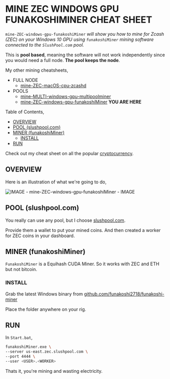 # MINE ZEC WINDOWS GPU FUNAKOSHIMINER CHEAT SHEET

`mine-ZEC-windows-gpu-funakoshiMiner` _will show you
how to mine for Zcash (ZEC)
on your Windows 10 GPU
using `funakoshiMiner` mining software
connected to the `SlushPool.com` pool._

This is **pool based**, meaning the software will not work independently
since you would need a full node.  **The pool keeps the node**.

My other mining cheatsheets,

* FULL NODE
  * [mine-ZEC-macOS-cpu-zcashd](https://github.com/JeffDeCola/my-cheat-sheets/tree/master/other/mining-cryptocurrency/full-node/mine-ZEC-macOS-cpu-zcashd)
* POOLS
  * [mine-MULTI-windows-gpu-multipoolminer](https://github.com/JeffDeCola/my-cheat-sheets/tree/master/other/mining-cryptocurrency/pools/mine-MULTI-windows-gpu-multipoolminer)
  * [mine-ZEC-windows-gpu-funakoshiMiner](https://github.com/JeffDeCola/my-cheat-sheets/tree/master/other/mining-cryptocurrency/pools/mine-ZEC-windows-gpu-funakoshiMiner)
  **YOU ARE HERE**

Table of Contents,

* [OVERVIEW](https://github.com/JeffDeCola/my-cheat-sheets/tree/master/other/mining-cryptocurrency/pools/mine-ZEC-windows-gpu-funakoshiMiner#overview)
* [POOL (slushpool.com)](https://github.com/JeffDeCola/my-cheat-sheets/tree/master/other/mining-cryptocurrency/pools/mine-ZEC-windows-gpu-funakoshiMiner#pool-slushpoolcom)
* [MINER (funakoshiMiner)](https://github.com/JeffDeCola/my-cheat-sheets/tree/master/other/mining-cryptocurrency/pools/mine-ZEC-windows-gpu-funakoshiMiner#miner-funakoshiminer)
  * [INSTALL](https://github.com/JeffDeCola/my-cheat-sheets/tree/master/other/mining-cryptocurrency/pools/mine-ZEC-windows-gpu-funakoshiMiner#install)
* [RUN](https://github.com/JeffDeCola/my-cheat-sheets/tree/master/other/mining-cryptocurrency/pools/mine-ZEC-windows-gpu-funakoshiMiner#run)

Check out my cheat sheet on all the popular
[cryptocurrency](https://github.com/JeffDeCola/my-cheat-sheets/tree/master/other/mining-cryptocurrency/cryptocurrency/cryptocurrency-cheat-sheet).

## OVERVIEW

Here is an illustration of what we're going to do,

![IMAGE - mine-ZEC-windows-gpu-funakoshiMiner - IMAGE](../../../../../docs/pics/mine-ZEC-windows-gpu-funakoshiMiner.jpg)

## POOL (slushpool.com)

You really can use any pool, but I choose
[slushpool.com](https://slushpool.com).

Provide them a wallet to put your mined coins.
And then created a worker for ZEC coins in your dashboard.

## MINER (funakoshiMiner)

`FunakoshiMiner` is a Equihash CUDA Miner.  So it works with ZEC and ETH
but not bitcoin.

### INSTALL

Grab the latest Windows binary from
[github.com/funakoshi2718/funakoshi-miner](https://github.com/funakoshi2718/funakoshi-miner)

Place the folder anywhere on your rig.

## RUN

In `Start.bat`,

```bash
funakoshiMiner.exe \
--server us-east.zec.slushpool.com \
--port 4444 \
--user <USER>.<WORKER>
```

Thats it, you're mining and wasting electricity.
